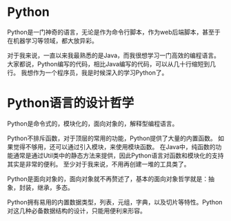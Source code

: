 # Python
Python是一门神奇的语言，无论是作为命令行脚本，作为web后端脚本，甚至于在机器学习等领域，都大放异彩。

对于我来说，一直以来我最熟悉的是Java，而我很想学习一门高效的编程语言。
大家都说，Python编写的代码，相比Java编写的代码，可以从几十行缩短到几行。
我想作为一个程序员，我是时候深入的学习Python了。

# Python语言的设计哲学
Python是命令式的，模块化的，面向对象的，解释型编程语言。

Python不排斥函数，对于顶层的常用的功能，Python提供了大量的内置函数。
如果觉得不够用，还可以通过引入模块，来使用模块函数。
在Java中，纯函数的功能通常是通过Util类中的静态方法来提供，因此Python语言对函数和模块化的支持其实是非常的便利。
至少对于我来说，不用再创建一堆的工具类了。

Python是面向对象的，面向对象就不再赘述了，基本的面向对象哲学就是：抽象，封装，继承，多态。

Python拥有易用的内置数据类型，列表，元组，字典，以及切片等特性。Python对这几种必备数据结构的设计，只能用便利来形容。
